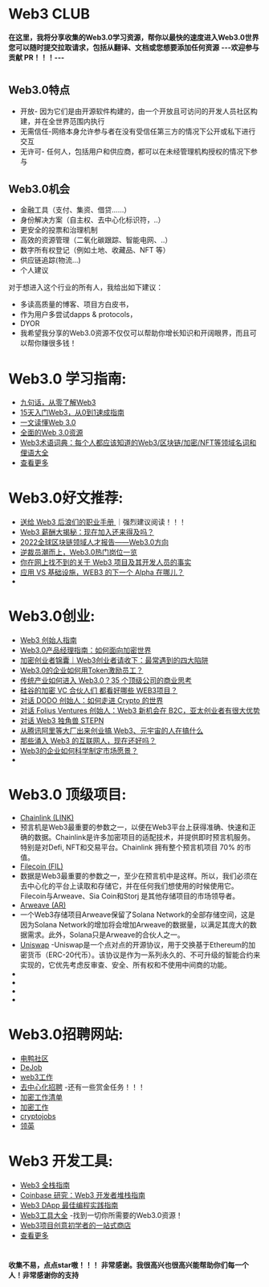 # Web3 CLUB

**在这里，我将分享收集的Web3.0学习资源，帮你以最快的速度进入Web3.0世界**
**您可以随时提交拉取请求，包括从翻译、文档或您想要添加任何资源**
**---欢迎参与贡献 PR！！！---**
#
## Web3.0特点
- 开放- 因为它们是由开源软件构建的，由一个开放且可访问的开发人员社区构建，并在全世界范围内执行
- 无需信任-网络本身允许参与者在没有受信任第三方的情况下公开或私下进行交互
- 无许可- 任何人，包括用户和供应商，都可以在未经管理机构授权的情况下参与

## Web3.0机会
- 金融工具（支付、集资、借贷……）
- 身份解决方案（自主权、去中心化标识符，..）
- 更安全的投票和治理机制
- 高效的资源管理（二氧化碳跟踪、智能电网、..）
- 数字所有权登记（例如土地、收藏品、NFT 等）
- 供应链追踪(物流...)
- 个人建议

对于想进入这个行业的所有人，我给出如下建议：
- 多读高质量的博客、项目方白皮书，
- 作为用户多尝试dapps & protocols，
- DYOR
- 我希望我分享的Web3.0资源不仅仅可以帮助你增长知识和开阔眼界，而且可以帮你赚很多钱！                         


# Web3.0 学习指南:
- [九句话，从零了解Web3](https://www.theblockbeats.info/news/28748)
- [15天入门Web3，从0到1速成指南](https://view.inews.qq.com/a/20220805A04JZO00)
- [一文读懂Web 3.0](https://www.woshipm.com/it/5261307.html)
- [全面的Web 3.0资源](https://docs.worklife.vip/web/#/19/2000)
- [Web3术语词典：每个人都应该知道的Web3/区块链/加密/NFT等领域名词和俚语大全](https://mp.weixin.qq.com/s/ZUz5Ib3Cp2U_2kZcuejAIg)
- [查看更多](https://github.com/lixiaoyu77/Web3.0-club/blob/main/Web3%E5%AD%A6%E4%B9%A0%E6%8C%87%E5%8D%97/Guide.md)

#

# Web3.0好文推荐:
- [送给 Web3 后浪们的职业手册 ](https://www.chaincatcher.com/article/2077168) ｜强烈建议阅读！！！
- [Web3 薪酬大揭秘：现在加入还来得及吗？](https://foresightnews.pro/article/detail/13027)
- [2022全球区块链领域人才报告——Web3.0方向](https://www.sohu.com/a/575058110_121268596)
- [逆裁员潮而上，Web3.0热门岗位一览](https://www.163.com/dy/article/H62D6H1G05533N88.html)
- [你在网上找不到的关于 Web3 项目及其开发人员的事实](https://mp.weixin.qq.com/s/O6dAISEfjncUEgUqy0Dicw)
- [应用 VS 基础设施，WEB3 的下一个 Alpha 在哪儿？](https://coinvoice.cn/articles/29279)
- []()
#


#

# Web3.0创业:
- [Web3 创始人指南](https://view.inews.qq.com/a/20220720A0CGWY00)
- [Web3.0产品经理指南：如何面向加密世界](https://learnblockchain.cn/article/4427)
- [加密创业者锦囊｜Web3创业者请收下：最常遇到的四大陷阱](https://www.panewslab.com/zh/articledetails/1647412228187420.html)
- [Web3.0的企业如何用Token激励员工？](https://view.inews.qq.com/a/20220719A0475W00)
- [传统产业如何进入 Web3.0？35 个顶级公司的商业思考](https://www.beekuaibao.com/)
- [硅谷的加密 VC 合伙人们 都看好哪些 WEB3项目？](http://news.sohu.com/a/576963212_121118710)
- [对话 DODO 创始人：如何走进 Crypto 的世界](https://mp.weixin.qq.com/s/uojAWsH27tz5fiOCiydwnA)
- [对话 Folius Ventures 创始人：Web3 新机会在 B2C，亚太创业者有很大优势](https://view.inews.qq.com/a/20220811A04XKB00)
- [对话 Web3 独角兽 STEPN](https://mp.weixin.qq.com/s/jRrgvRCW5j6zmAEI0XmwLw)
- [从腾讯阿里等大厂出来创业搞 Web3、元宇宙的人在搞什么](https://36kr.com/p/1855146676932233)
- [那些涌入 Web3 的互联网人，现在还好吗？](https://mp.weixin.qq.com/s/S9_d18TOt_3TSXNnSlnqVQ)
- [Web3的企业如何科学制定市场愿景？](https://mp.weixin.qq.com/s/J49-Zzu77TgJeoeunKMIlA)
- []()

#
# Web3.0 顶级项目:
- [Chainlink (LINK)](https://chain.link/)
- 预言机是Web3最重要的参数之一，以便在Web3平台上获得准确、快速和正确的数据。Chainlink是许多加密项目的适配技术，并提供即时预言机服务。特别是对Defi, NFT和交易平台。Chainlink 拥有整个预言机项目 70% 的市值。
- [Filecoin (FIL)](https://filecoin.io/)
- 数据是Web3最重要的参数之一，至少在预言机中是这样。所以，我们必须在去中心化的平台上读取和存储它，并在任何我们想使用的时候使用它。
Filecoin与Arweave、Sia Coin和Storj 是其他存储项目的市场领导者。
- [Arweave (AR)](https://www.arweave.org/)
- 一个Web3存储项目Arweave保留了Solana Network的全部存储空间，这是因为Solana Network的增加将会增加Arweave的数据量，以满足其庞大的数据需求。此外，Solana只是Arweave的合伙人之一。
- [Uniswap](https://app.uniswap.org/)
-Uniswap是一个点对点的开源协议，用于交换基于Ethereum的加密货币（ERC-20代币）。该协议是作为一系列永久的、不可升级的智能合约来实现的，它优先考虑反审查、安全、所有权和不使用中间商的功能。
- []()
-
- []()
-

# Web3.0招聘网站:
- [电鸭社区](https://eleduck.com/categories/5/tags/0-0-0-0-89)
- [DeJob](https://www.dejob.top/job)
- [web3工作](https://web3.career/) 
- [去中心化招聘](https://app.dework.xyz/?step=product-update-220527) -还有一些赏金任务！！！
- [加密工作清单](https://cryptojobslist.com/community)
- [加密工作](https://cryptocurrencyjobs.co/)
- [cryptojobs](https://crypto.jobs/)
- [领英](https://www.linkedin.com/)


#

# Web3 开发工具:
- [Web3 全栈指南](https://learnblockchain.cn/article/4478)
- [Coinbase 研究：Web3 开发者堆栈指南](https://www.chaincatcher.com/article/2078918)
- [Web3 DApp 最佳编程实践指南](https://mp.weixin.qq.com/s/5A4mhlNrlD211zgWdDW-Rg)
- [Web3工具大全](https://www.useweb3.xyz/) -找到一切你所需要的Web3.0资源！
- [Web3项目创意初学者的一站式商店](https://mp.weixin.qq.com/s/OwTcYh5-BXlB8cqRbo7tzQ)
- [查看更多](https://github.com/lixiaoyu77/Web3.0-club/blob/main/Web3%E5%BC%80%E5%8F%91%E5%B7%A5%E5%85%B7/Tools.md)
#


##
**收集不易，点点star嗷！！！**
**非常感谢。我很高兴也很高兴能帮助你们每一个人！非常感谢你的支持**
